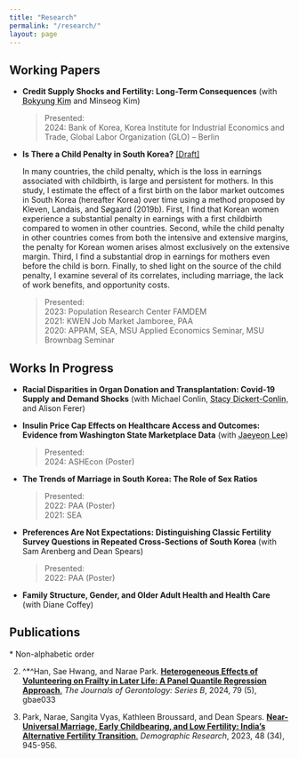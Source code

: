 ```yaml
---
title: "Research"
permalink: "/research/"
layout: page
---
```


## Working Papers
* **Credit Supply Shocks and Fertility: Long-Term Consequences** (with <a href="https://sites.google.com/view/bokyungkim" style="color: black; text-decoration: underline;text-decoration-style: dotted;">Bokyung Kim</a> and Minseog Kim)
  
  >Presented: <br/>
  >2024: Bank of Korea, Korea Institute for Industrial Economics and Trade, Global Labor Organization (GLO) – Berlin
  
* **Is There a Child Penalty in South Korea?** [[Draft]](/assets/papers/naraepark_childpenalty.pdf)
  
  In many countries, the child penalty, which is the loss in earnings associated with childbirth, is large and persistent for mothers. In this study, I estimate the effect of a first birth on the labor market outcomes in South Korea (hereafter Korea) over time using a method proposed by Kleven, Landais, and Søgaard (2019b). First, I find that Korean women experience a substantial penalty in earnings with a first childbirth compared to women in other countries. Second, while the child penalty in other countries comes from both the intensive and extensive margins, the penalty for Korean women arises almost exclusively on the extensive margin. Third, I find a substantial drop in earnings for mothers even before the child is born. Finally, to shed light on the source of the child penalty, I examine several of its correlates, including marriage, the lack of work benefits, and opportunity costs.

  >Presented: <br/>
  >2023: Population Research Center FAMDEM <br/>
  >2021: KWEN Job Market Jamboree, PAA <br/>
  >2020: APPAM, SEA, MSU Applied Economics Seminar, MSU Brownbag Seminar

## Works In Progress

* **Racial Disparities in Organ Donation and Transplantation: Covid-19 Supply and Demand Shocks** (with Michael Conlin, <a href="https://sites.google.com/msu.edu/stacydickert-conlin" style="color: black; text-decoration: underline;text-decoration-style: dotted;">Stacy Dickert-Conlin</a>, and Alison Ferer)

* **Insulin Price Cap Effects on Healthcare Access and Outcomes: Evidence from Washington State Marketplace Data** (with <a href="https://sites.google.com/view/jaeyeonlee" style="color: black; text-decoration: underline;text-decoration-style: dotted;">Jaeyeon Lee</a>)

  >Presented: <br/>
  >2024: ASHEcon (Poster) 
  
* **The Trends of Marriage in South Korea: The Role of Sex Ratios**
  
  >Presented: <br/>
  >2022: PAA (Poster) <br/>
  >2021: SEA
  
* **Preferences Are Not Expectations: Distinguishing Classic Fertility Survey Questions in Repeated Cross-Sections of South Korea** (with Sam Arenberg and Dean Spears)
  
  >Presented: <br/>
  >2022: PAA (Poster)

* **Family Structure, Gender, and Older Adult Health and Health Care** (with Diane Coffey)

## Publications
\* Non-alphabetic order

2. ^*^Han, Sae Hwang, and Narae Park. [**Heterogeneous Effects of Volunteering on Frailty in Later Life: A Panel Quantile Regression Approach**.](https://academic.oup.com/psychsocgerontology/article-abstract/79/5/gbae033/7624909)  *The Journals of Gerontology: Series B*, 2024, 79 (5), gbae033
   
1. Park, Narae, Sangita Vyas, Kathleen Broussard, and Dean Spears. [**Near-Universal Marriage, Early Childbearing, and Low Fertility: India’s Alternative Fertility Transition**.](https://www.demographic-research.org/articles/volume/48/34/)  *Demographic Research*, 2023, 48 (34), 945-956.



